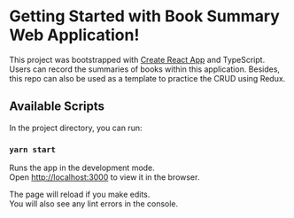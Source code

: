 # Getting Started with Book Summary Web Application!

This project was bootstrapped with [Create React App](https://github.com/facebook/create-react-app) and TypeScript. Users can record the  summaries of books within this application. Besides, this repo can also be used as a template to practice the CRUD using Redux.

## Available Scripts

In the project directory, you can run:

### `yarn start`

Runs the app in the development mode.\
Open [http://localhost:3000](http://localhost:3000) to view it in the browser.

The page will reload if you make edits.\
You will also see any lint errors in the console.
